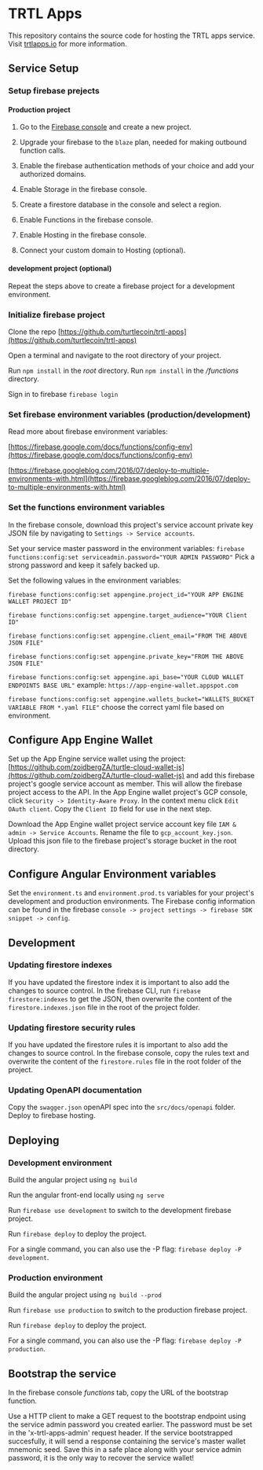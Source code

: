 # TRTL Apps

This repository contains the source code for hosting the TRTL apps service. Visit [trtlapps.io](https://trtlapps.io) for more information.

## Service Setup

### Setup firebase prejects

#### Production project

1. Go to the [Firebase console](https://console.firebase.google.com) and create a new project.

2. Upgrade your firebase to the `blaze` plan, needed for making outbound function calls.

3. Enable the firebase authentication methods of your choice and add your authorized domains.

4. Enable Storage in the firebase console.

5. Create a firestore database in the console and select a region.

6. Enable Functions in the firebase console.

7. Enable Hosting in the firebase console.

8. Connect your custom domain to Hosting (optional).

#### development project (optional)

Repeat the steps above to create a firebase project for a development environment.

### Initialize firebase project

Clone the repo [https://github.com/turtlecoin/trtl-apps](https://github.com/turtlecoin/trtl-apps)

Open a terminal and navigate to the root directory of your project.

Run `npm install` in the *root* directory.
Run `npm install` in the */functions* directory.

Sign in to firebase `firebase login`

### Set firebase environment variables (production/development)

Read more about firebase environment variables:

[https://firebase.google.com/docs/functions/config-env](https://firebase.google.com/docs/functions/config-env)

[https://firebase.googleblog.com/2016/07/deploy-to-multiple-environments-with.html](https://firebase.googleblog.com/2016/07/deploy-to-multiple-environments-with.html)

### Set the functions environment variables

In the firebase console, download this project's service account private key JSON file by navigating to `Settings -> Service accounts`.

Set your service master password in the environment variables: `firebase functions:config:set serviceadmin.password="YOUR ADMIN PASSWORD"`
Pick a strong password and keep it safely backed up.

Set the following values in the environment variables:

`firebase functions:config:set appengine.project_id="YOUR APP ENGINE WALLET PROJECT ID"`

`firebase functions:config:set appengine.target_audience="YOUR Client ID"`

`firebase functions:config:set appengine.client_email="FROM THE ABOVE JSON FILE"`

`firebase functions:config:set appengine.private_key="FROM THE ABOVE JSON FILE"`

`firebase functions:config:set appengine.api_base="YOUR CLOUD WALLET ENDPOINTS BASE URL"` example: `https://app-engine-wallet.appspot.com`

`firebase functions:config:set appengine.wallets_bucket="WALLETS_BUCKET VARIABLE FROM *.yaml FILE"` choose the correct yaml file based on environment.

## Configure App Engine Wallet

Set up the App Engine service wallet using the project: [https://github.com/zoidbergZA/turtle-cloud-wallet-js](https://github.com/zoidbergZA/turtle-cloud-wallet-js) and add this firebase project's google service account as member. This will allow the firebase project access to the API. In the App Engine wallet project's GCP console, click `Security -> Identity-Aware Proxy`. In the context menu click `Edit OAuth client`. Copy the `Client ID` field for use in the next step.

Download the App Engine wallet project service account key file `IAM & admin -> Service Accounts`. Rename the file to `gcp_account_key.json`. Upload this json file to the firebase project's storage bucket in the root directory.

## Configure Angular Environment variables

Set the `environment.ts` and `environment.prod.ts` variables for your project's development and production environments. The Firebase config information can be found in the firebase `console -> project settings -> firebase SDK snippet -> config`.

## Development

### Updating firestore indexes

If you have updated the firestore index it is important to also add the changes to source control. In the firebase CLI, run `firebase firestore:indexes` to get the JSON, then overwrite the content of the `firestore.indexes.json` file in the root of the project folder.

### Updating firestore security rules

If you have updated the firestore rules it is important to also add the changes to source control. In the firebase console, copy the rules text and overwrite the content of the `firestore.rules` file in the root folder of the project.

### Updating OpenAPI documentation

Copy the `swagger.json` openAPI spec into the `src/docs/openapi` folder. Deploy to firebase hosting.

## Deploying

### Development environment

Build the angular project using `ng build`

Run the angular front-end locally using `ng serve`

Run `firebase use development` to switch to the development firebase project.

Run `firebase deploy` to deploy the project.

For a single command, you can also use the -P flag: `firebase deploy -P development`.

### Production environment

Build the angular project using `ng build --prod`

Run `firebase use production` to switch to the production firebase project.

Run `firebase deploy` to deploy the project.

For a single command, you can also use the -P flag: `firebase deploy -P production`.

## Bootstrap the service

In the firebase console *functions* tab, copy the URL of the bootstrap function.

Use a HTTP client to make a GET request to the bootstrap endpoint using the service admin password you created earlier. The password must be set in the 'x-trtl-apps-admin' request header. If the service bootstrapped succesfully, it will send a response containing the service's master wallet mnemonic seed. Save this in a safe place along with your service admin password, it is the only way to recover the service wallet!